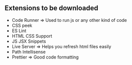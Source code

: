 ## Extensions to be downloaded
- Code Runner => Used to run js or any other kind of code
- CSS peek
- ES Lint
- HTML CSS Support
- JS JSX Snippets
- Live Server => Helps you refresh html files easily
- Path Intellisense
- Prettier => Good code formatting
